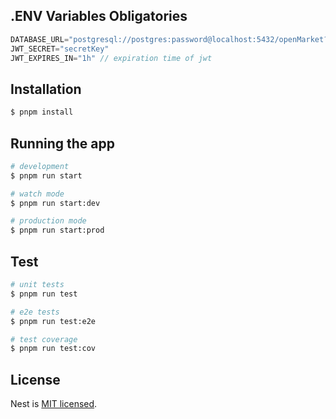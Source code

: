 ## .ENV Variables Obligatories
```js
DATABASE_URL="postgresql://postgres:password@localhost:5432/openMarket?schema=public" // url of conection db (postgresql)
JWT_SECRET="secretKey" 
JWT_EXPIRES_IN="1h" // expiration time of jwt
```

## Installation

```bash
$ pnpm install
```

## Running the app

```bash
# development
$ pnpm run start

# watch mode
$ pnpm run start:dev

# production mode
$ pnpm run start:prod
```

## Test

```bash
# unit tests
$ pnpm run test

# e2e tests
$ pnpm run test:e2e

# test coverage
$ pnpm run test:cov
```

## License

Nest is [MIT licensed](LICENSE).
